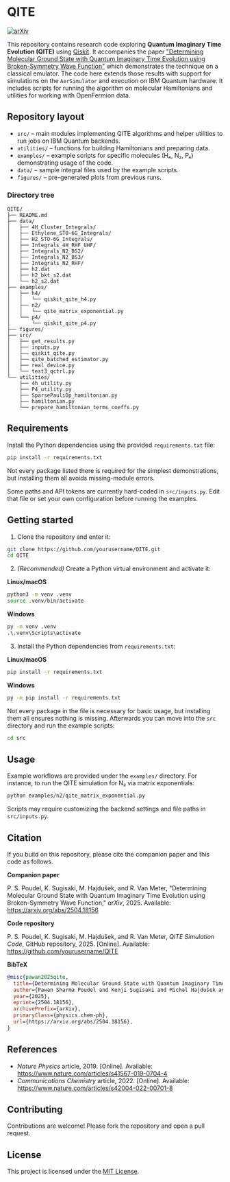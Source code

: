 # QITE
[![arXiv](https://img.shields.io/badge/arXiv-2504.18156-B31B1B.svg)](https://arxiv.org/abs/2504.18156)

This repository contains research code exploring **Quantum Imaginary Time Evolution (QITE)** using [Qiskit](https://qiskit.org/). It accompanies the paper ["Determining Molecular Ground State with Quantum Imaginary Time Evolution using Broken-Symmetry Wave Function"](https://arxiv.org/abs/2504.18156) which demonstrates the technique on a classical emulator. The code here extends those results with support for simulations on the `AerSimulator` and execution on IBM Quantum hardware. It includes scripts for running the algorithm on molecular Hamiltonians and utilities for working with OpenFermion data.

## Repository layout

- `src/` – main modules implementing QITE algorithms and helper utilities to run jobs on IBM Quantum backends.
- `utilities/` – functions for building Hamiltonians and preparing data.
- `examples/` – example scripts for specific molecules (H₄, N₂, P₄) demonstrating usage of the code.
- `data/` – sample integral files used by the example scripts.
- `figures/` – pre-generated plots from previous runs.

### Directory tree

```
QITE/
├── README.md
├── data/
│   ├── 4H_Cluster_Integrals/
│   ├── Ethylene_STO-6G_Integrals/
│   ├── H2_STO-6G_Integrals/
│   ├── Integrals_4H_RHF_UHF/
│   ├── Integrals_N2_BS2/
│   ├── Integrals_N2_BS3/
│   ├── Integrals_N2_RHF/
│   ├── h2.dat
│   ├── h2_bkt_s2.dat
│   └── h2_s2.dat
├── examples/
│   ├── h4/
│   │   └── qiskit_qite_h4.py
│   ├── n2/
│   │   └── qite_matrix_exponential.py
│   └── p4/
│       └── qiskit_qite_p4.py
├── figures/
├── src/
│   ├── get_results.py
│   ├── inputs.py
│   ├── qiskit_qite.py
│   ├── qite_batched_estimator.py
│   ├── real_device.py
│   └── test3_qctrl.py
└── utilities/
    ├── 4h_utility.py
    ├── P4_utility.py
    ├── SparsePauliOp_hamiltonian.py
    ├── hamiltonian.py
    └── prepare_hamiltonian_terms_coeffs.py
```

## Requirements

Install the Python dependencies using the provided `requirements.txt` file:

```bash
pip install -r requirements.txt
```

Not every package listed there is required for the simplest demonstrations, but installing them all avoids missing-module errors.

Some paths and API tokens are currently hard-coded in `src/inputs.py`. Edit that file or set your own configuration before running the examples.

## Getting started

1. Clone the repository and enter it:

```bash
git clone https://github.com/yourusername/QITE.git
cd QITE
```

2. *(Recommended)* Create a Python virtual environment and activate it:

**Linux/macOS**

```bash
python3 -m venv .venv
source .venv/bin/activate
```

**Windows**

```cmd
py -m venv .venv
.\.venv\Scripts\activate
```

3. Install the Python dependencies from `requirements.txt`:

**Linux/macOS**

```bash
pip install -r requirements.txt
```

**Windows**

```cmd
py -m pip install -r requirements.txt
```

Not every package in the file is necessary for basic usage, but installing them all ensures nothing is missing. Afterwards you can move into the `src` directory and run the example scripts:

```bash
cd src
```

## Usage

Example workflows are provided under the `examples/` directory. For instance, to run the QITE simulation for N₂ via matrix exponentials:

```bash
python examples/n2/qite_matrix_exponential.py
```

Scripts may require customizing the backend settings and file paths in `src/inputs.py`.

## Citation

If you build on this repository, please cite the companion paper and this code as follows.

**Companion paper**

P. S. Poudel, K. Sugisaki, M. Hajdušek, and R. Van Meter, "Determining Molecular Ground State with Quantum Imaginary Time Evolution using Broken-Symmetry Wave Function," *arXiv*, 2025. Available: <https://arxiv.org/abs/2504.18156>

**Code repository**

P. S. Poudel, K. Sugisaki, M. Hajdušek, and R. Van Meter, *QITE Simulation Code*, GitHub repository, 2025. [Online]. Available: <https://github.com/yourusername/QITE>

**BibTeX**

```bibtex
@misc{pawan2025qite,
  title={Determining Molecular Ground State with Quantum Imaginary Time Evolution using Broken-Symmetry Wave Function},
  author={Pawan Sharma Poudel and Kenji Sugisaki and Michal Hajdušek and Rodney Van Meter},
  year={2025},
  eprint={2504.18156},
  archivePrefix={arXiv},
  primaryClass={physics.chem-ph},
  url={https://arxiv.org/abs/2504.18156},
}
```

## References

- *Nature Physics* article, 2019. [Online]. Available: <https://www.nature.com/articles/s41567-019-0704-4>
- *Communications Chemistry* article, 2022. [Online]. Available: <https://www.nature.com/articles/s42004-022-00701-8>

## Contributing

Contributions are welcome! Please fork the repository and open a pull request.

## License

This project is licensed under the [MIT License](LICENSE).